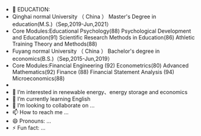 - 👋 EDUCATION:
- Qinghai normal University （ China ） Master's Degree in education(M.S.)（Sep,2019-Jun,2021）
- Core Modules:Educational Psychology(88) Psychological Development and Education(91) Scientific Research Methods in Education(86) Athletic Training Theory and Methods(88)
- Fuyang normal University （ China ） Bachelor's degree in economics(B.S.)（Sep,2015-Jun,2019）
- Core Modules:Financial Engineering (92) Econometrics(80) Advanced Mathematics(92) Finance (88) Financial Statement Analysis (94) Microeconomics(88)
- 
- 👀 I’m interested in renewable energy、energy storage and economics
- 🌱 I’m currently learning English
- 💞️ I’m looking to collaborate on ...
- 📫 How to reach me ...
- 😄 Pronouns: ...
- ⚡ Fun fact: ...

<!---
DoctorSuran/DoctorSuran is a ✨ special ✨ repository because its `README.md` (this file) appears on your GitHub profile.
You can click the Preview link to take a look at your changes.
--->

